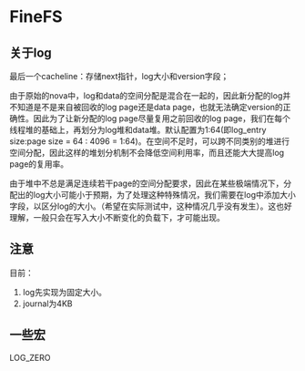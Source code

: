 # FineFS

## 关于log

<!-- log大小适当增大，因为每个log的head需要存储version字段（和log大小字段）。 -->

<!-- 第一个cacheline：存储log头部 -->
最后一个cacheline：存储next指针，log大小和version字段；

由于原始的nova中，log和data的空间分配是混合在一起的，因此新分配的log并不知道是不是来自被回收的log page还是data page，也就无法确定version的正确性。因此为了让新分配的log page尽量复用之前回收的log page，我们在每个线程堆的基础上，再划分为log堆和data堆。默认配置为1:64(即log_entry size:page size = 64 : 4096 = 1:64)。在空间不足时，可以跨不同类别的堆进行空间分配，因此这样的堆划分机制不会降低空间利用率，而且还能大大提高log page的复用率。

由于堆中不总是满足连续若干page的空间分配要求，因此在某些极端情况下，分配出的log大小可能小于预期，为了处理这种特殊情况，我们需要在log中添加大小字段，以区分log的大小。（希望在实际测试中，这种情况几乎没有发生）。这也好理解，一般只会在写入大小不断变化的负载下，才可能出现。

## 注意

目前：

1. log先实现为固定大小。
2. journal为4KB

## 一些宏

LOG_ZERO
